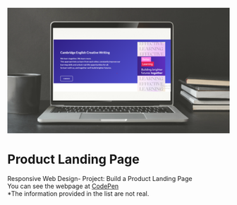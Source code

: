 ![Product Landing Page Preview](images/LandingPage.png)

# Product Landing Page

Responsive Web Design- Project: Build a Product Landing Page<br/>
You can see the webpage at [CodePen](https://codepen.io/samxcodes/full/xxqwPaW)<br>
*The information provided in the list are not real.
